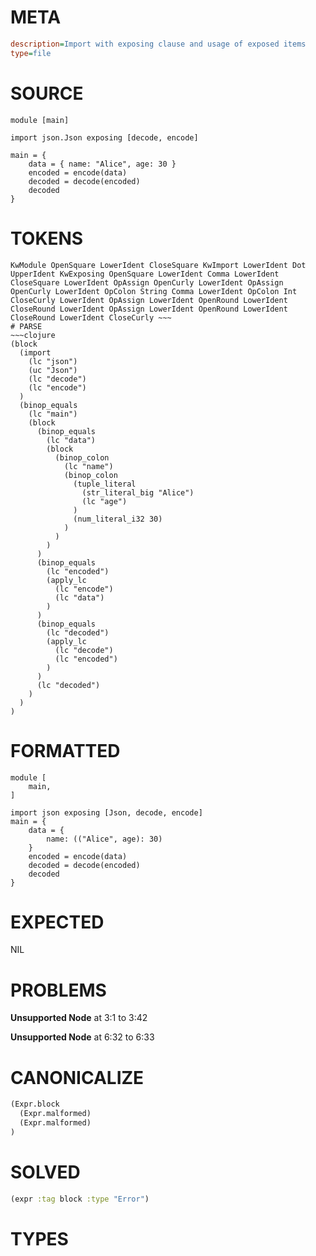 # META
~~~ini
description=Import with exposing clause and usage of exposed items
type=file
~~~
# SOURCE
~~~roc
module [main]

import json.Json exposing [decode, encode]

main = {
    data = { name: "Alice", age: 30 }
    encoded = encode(data)
    decoded = decode(encoded)
    decoded
}
~~~
# TOKENS
~~~text
KwModule OpenSquare LowerIdent CloseSquare KwImport LowerIdent Dot UpperIdent KwExposing OpenSquare LowerIdent Comma LowerIdent CloseSquare LowerIdent OpAssign OpenCurly LowerIdent OpAssign OpenCurly LowerIdent OpColon String Comma LowerIdent OpColon Int CloseCurly LowerIdent OpAssign LowerIdent OpenRound LowerIdent CloseRound LowerIdent OpAssign LowerIdent OpenRound LowerIdent CloseRound LowerIdent CloseCurly ~~~
# PARSE
~~~clojure
(block
  (import
    (lc "json")
    (uc "Json")
    (lc "decode")
    (lc "encode")
  )
  (binop_equals
    (lc "main")
    (block
      (binop_equals
        (lc "data")
        (block
          (binop_colon
            (lc "name")
            (binop_colon
              (tuple_literal
                (str_literal_big "Alice")
                (lc "age")
              )
              (num_literal_i32 30)
            )
          )
        )
      )
      (binop_equals
        (lc "encoded")
        (apply_lc
          (lc "encode")
          (lc "data")
        )
      )
      (binop_equals
        (lc "decoded")
        (apply_lc
          (lc "decode")
          (lc "encoded")
        )
      )
      (lc "decoded")
    )
  )
)
~~~
# FORMATTED
~~~roc
module [
	main,
]

import json exposing [Json, decode, encode]
main = {
	data = {
		name: (("Alice", age): 30)
	}
	encoded = encode(data)
	decoded = decode(encoded)
	decoded
}
~~~
# EXPECTED
NIL
# PROBLEMS
**Unsupported Node**
at 3:1 to 3:42

**Unsupported Node**
at 6:32 to 6:33

# CANONICALIZE
~~~clojure
(Expr.block
  (Expr.malformed)
  (Expr.malformed)
)
~~~
# SOLVED
~~~clojure
(expr :tag block :type "Error")
~~~
# TYPES
~~~roc
~~~
